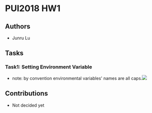 # PUI2018 HW1

## Authors
- Junru Lu

## Tasks
### Task1: Setting Environment Variable
- note: by convention environmental variables' names are all caps.![](https://github.com/LuJunru/PUI2018_lj1230/blob/master/HW1_lj1230/Setting_ENV_VAR.png)

## Contributions
- Not decided yet

